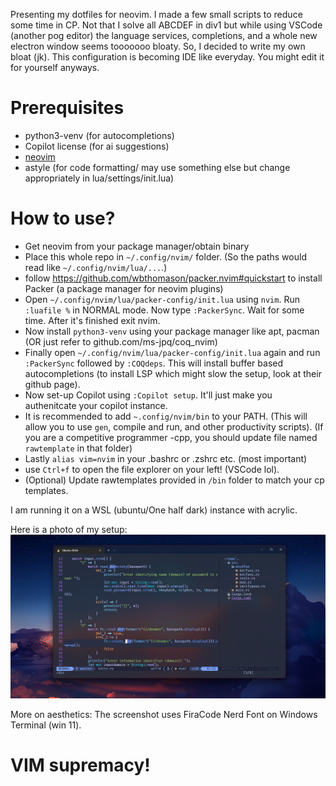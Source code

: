 Presenting my dotfiles for neovim. I made a few small scripts to reduce some time in CP. Not that I solve all ABCDEF in div1 but while using VSCode (another pog editor) the language services, completions, and a whole new electron window seems tooooooo bloaty. So, I decided to write my own bloat (jk). This configuration is becoming IDE like everyday. You might edit it for yourself anyways.

# Prerequisites
- python3-venv (for autocompletions)
- Copilot license (for ai suggestions)
- [neovim](https://neovim.io/)
- astyle (for code formatting/ may use something else but change appropriately in lua/settings/init.lua)

# How to use?
- Get neovim from your package manager/obtain binary
- Place this whole repo in `~/.config/nvim/` folder. (So the paths would read like `~/.config/nvim/lua/...`.)
- follow https://github.com/wbthomason/packer.nvim#quickstart to install Packer (a package manager for neovim plugins)
- Open `~/.config/nvim/lua/packer-config/init.lua` using `nvim`. Run `:luafile %` in NORMAL mode. Now type `:PackerSync`. Wait for some time. After it's finished exit nvim.
- Now install `python3-venv` using your package manager like apt, pacman (OR just refer to github.com/ms-jpq/coq_nvim)
- Finally open `~/.config/nvim/lua/packer-config/init.lua` again and run `:PackerSync` followed by `:COQdeps`. This will install buffer based autocompletions (to install LSP which might slow the setup, look at their github page).
- Now set-up Copilot using `:Copilot setup`. It'll just make you authenitcate your copilot instance.
- It is recommended to add `~.config/nvim/bin` to your PATH. (This will allow you to use `gen`, compile and run, and other productivity scripts). (If you are a competitive programmer -cpp, you should update file named `rawtemplate` in that folder)
- Lastly `alias vim=nvim` in your .bashrc or .zshrc etc. (most important)
- use `Ctrl+f` to open the file explorer on your left! (VSCode lol). 
- (Optional) Update rawtemplates provided in `/bin` folder to match your cp templates.

I am running it on a WSL (ubuntu/One half dark) instance with acrylic.

Here is a photo of my setup:
![Demonstration image](current-looks.png)

More on aesthetics: The screenshot uses FiraCode Nerd Font on Windows Terminal (win 11).  

# VIM supremacy!

